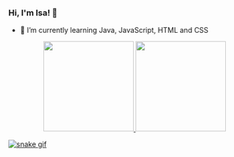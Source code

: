 ### Hi, I'm Isa! 👋

- 🌱 I’m currently learning Java, JavaScript, HTML and CSS

<div align="center">
  <a href="https://github.com/rafaballerini">
  <img height="180em" src="https://github-readme-stats.vercel.app/api?username=isadpri&show_icons=true&theme=dracula&include_all_commits=true&count_private=true"/>
  <img height="180em" src="https://github-readme-stats.vercel.app/api/top-langs/?username=isadpr&layout=compact&langs_count=7&theme=dracula"/>
</div>

  ![snake gif](https://github.com/isadpr/isadpr/blob/output/github-contribution-grid-snake.svg)
